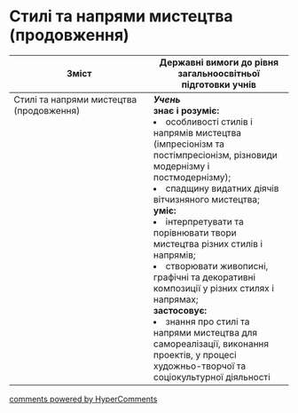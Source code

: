 <div id="hypercomments_widget" class="js-hypercomments-widget invisible"></div>

# Стилі та напрями мистецтва (продовження)

<table>
  <tr>
    <td width="50%" align="center"><b>Зміст</b></td>
    <td width="50%" align="center"><b>Державні вимоги до рівня загальноосвітньої підготовки учнів</b></td>
  </tr>
<tbody>
  <tr>
<td width="50%" style="vertical-align:top !important;">Стилі та напрями мистецтва (продовження)
</td>
<td width="50%" style="vertical-align:top !important;">
<b><i>Учень</i></b><br>
<b>знає і розуміє:</b>
<li>особливості стилів і напрямів мистецтва (імпресіонізм та постімпресіонізм, різновиди модернізму і постмодернізму);</li>
<li>спадщину видатних діячів вітчизняного мистецтва;</li>
<b>уміє:</b>
<li>інтерпретувати та порівнювати твори мистецтва різних стилів і напрямів;</li>
<li>створювати живописні, графічні та декоративні композиції у різних стилях і напрямах;</li>
<b>застосовує:</b>
<li>знання про стилі та напрями мистецтва для самореалізації, виконання проектів, у процесі художньо-творчої та соціокультурної діяльності</li>
</td>
  </tr>
</tbody>
</table>

<div class="js-hypercomments-container">
<a href="http://hypercomments.com" class="hc-link" title="comments widget">comments powered by HyperComments</a>
</div>